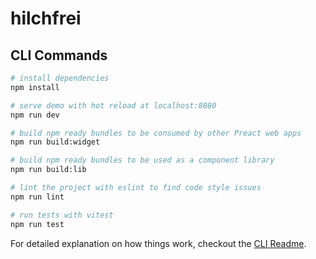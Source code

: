 # hilchfrei

## CLI Commands

```bash
# install dependencies
npm install

# serve demo with hot reload at localhost:8080
npm run dev

# build npm ready bundles to be consumed by other Preact web apps
npm run build:widget

# build npm ready bundles to be used as a component library
npm run build:lib

# lint the project with eslint to find code style issues
npm run lint

# run tests with vitest
npm run test
```

For detailed explanation on how things work, checkout the [CLI Readme](https://github.com/preactjs/preact-cli/blob/master/README.md).
